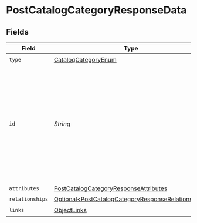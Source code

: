 # PostCatalogCategoryResponseData


## Fields

| Field                                                                                                                                                                                                                   | Type                                                                                                                                                                                                                    | Required                                                                                                                                                                                                                | Description                                                                                                                                                                                                             | Example                                                                                                                                                                                                                 |
| ----------------------------------------------------------------------------------------------------------------------------------------------------------------------------------------------------------------------- | ----------------------------------------------------------------------------------------------------------------------------------------------------------------------------------------------------------------------- | ----------------------------------------------------------------------------------------------------------------------------------------------------------------------------------------------------------------------- | ----------------------------------------------------------------------------------------------------------------------------------------------------------------------------------------------------------------------- | ----------------------------------------------------------------------------------------------------------------------------------------------------------------------------------------------------------------------- |
| `type`                                                                                                                                                                                                                  | [CatalogCategoryEnum](../../models/components/CatalogCategoryEnum.md)                                                                                                                                                   | :heavy_check_mark:                                                                                                                                                                                                      | N/A                                                                                                                                                                                                                     |                                                                                                                                                                                                                         |
| `id`                                                                                                                                                                                                                    | *String*                                                                                                                                                                                                                | :heavy_check_mark:                                                                                                                                                                                                      | The catalog category ID is a compound ID (string), with format: `{integration}:::{catalog}:::{external_id}`. Currently, the only supported integration type is `$custom`, and the only supported catalog is `$default`. | $custom:::$default:::SAMPLE-DATA-CATEGORY-APPAREL                                                                                                                                                                       |
| `attributes`                                                                                                                                                                                                            | [PostCatalogCategoryResponseAttributes](../../models/components/PostCatalogCategoryResponseAttributes.md)                                                                                                               | :heavy_check_mark:                                                                                                                                                                                                      | N/A                                                                                                                                                                                                                     |                                                                                                                                                                                                                         |
| `relationships`                                                                                                                                                                                                         | [Optional\<PostCatalogCategoryResponseRelationships>](../../models/components/PostCatalogCategoryResponseRelationships.md)                                                                                              | :heavy_minus_sign:                                                                                                                                                                                                      | N/A                                                                                                                                                                                                                     |                                                                                                                                                                                                                         |
| `links`                                                                                                                                                                                                                 | [ObjectLinks](../../models/components/ObjectLinks.md)                                                                                                                                                                   | :heavy_check_mark:                                                                                                                                                                                                      | N/A                                                                                                                                                                                                                     |                                                                                                                                                                                                                         |